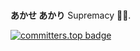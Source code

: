 #

**あかせ あかり** Supremacy 🫶🏻.

[![committers.top badge](https://user-badge.committers.top/indonesia/zakirkun.svg)](https://user-badge.committers.top/indonesia/zakirkun)
